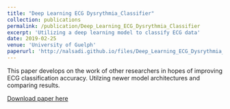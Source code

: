 ```yaml
---
title: "Deep Learning ECG Dysrythmia_Classifier"
collection: publications
permalink: /publication/Deep_Learning_ECG_Dysrythmia_Classifier
excerpt: 'Utilizing a deep learning model to classify ECG data'
date: 2019-02-25
venue: 'University of Guelph'
paperurl: 'http://nalsadi.github.io/files/Deep_Learning_ECG_Dysrythmia_Classifier.pdf'
---
```

This paper develops on the work of other researchers in hopes of improving ECG classification accuracy. Utilzing newer model architectures and comparing results.

[Download paper here](http://nalsadi.github.io/files/Deep_Learning_ECG_Dysrythmia_Classifier.pdf)

